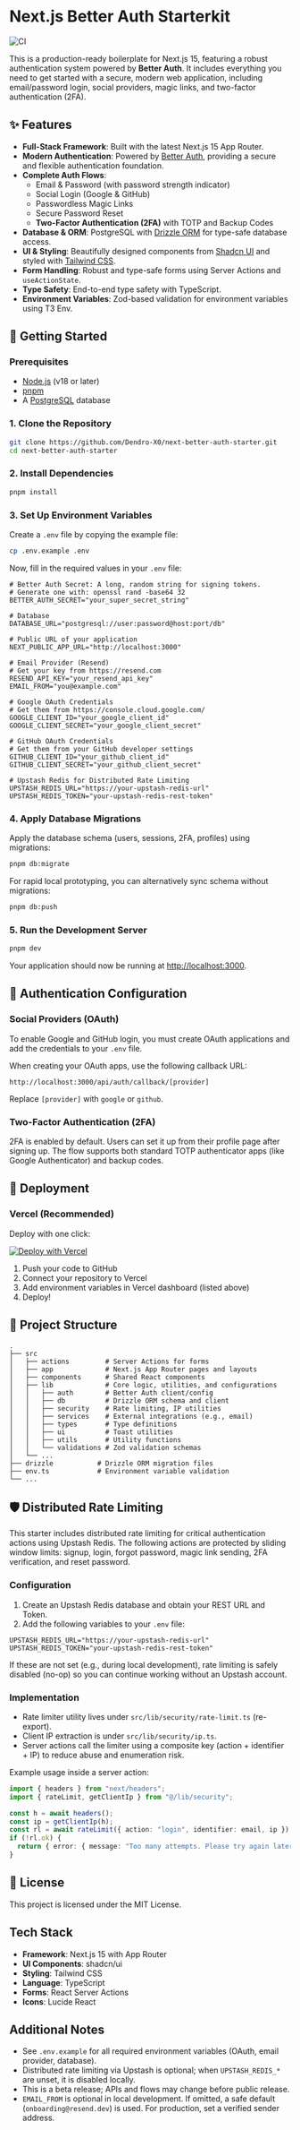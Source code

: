 # Next.js Better Auth Starterkit

![CI](https://github.com/Dendro-X0/next-better-auth-starter/actions/workflows/ci.yml/badge.svg)

This is a production-ready boilerplate for Next.js 15, featuring a robust authentication system powered by **Better Auth**. It includes everything you need to get started with a secure, modern web application, including email/password login, social providers, magic links, and two-factor authentication (2FA).

## ✨ Features

- **Full-Stack Framework**: Built with the latest Next.js 15 App Router.
- **Modern Authentication**: Powered by [Better Auth](https://www.better-auth.com), providing a secure and flexible authentication foundation.
- **Complete Auth Flows**: 
  - Email & Password (with password strength indicator)
  - Social Login (Google & GitHub)
  - Passwordless Magic Links
  - Secure Password Reset
  - **Two-Factor Authentication (2FA)** with TOTP and Backup Codes
- **Database & ORM**: PostgreSQL with [Drizzle ORM](https://orm.drizzle.team) for type-safe database access.
- **UI & Styling**: Beautifully designed components from [Shadcn UI](https://ui.shadcn.com/) and styled with [Tailwind CSS](https://tailwindcss.com/).
- **Form Handling**: Robust and type-safe forms using Server Actions and `useActionState`.
- **Type Safety**: End-to-end type safety with TypeScript.
- **Environment Variables**: Zod-based validation for environment variables using T3 Env.

## 🚀 Getting Started

### Prerequisites

- [Node.js](https://nodejs.org/en/) (v18 or later)
- [pnpm](https://pnpm.io/)
- A [PostgreSQL](https://www.postgresql.org/) database

### 1. Clone the Repository

```bash
git clone https://github.com/Dendro-X0/next-better-auth-starter.git
cd next-better-auth-starter
```

### 2. Install Dependencies

```bash
pnpm install
```

### 3. Set Up Environment Variables

Create a `.env` file by copying the example file:

```bash
cp .env.example .env
```

Now, fill in the required values in your `.env` file:

```env
# Better Auth Secret: A long, random string for signing tokens.
# Generate one with: openssl rand -base64 32
BETTER_AUTH_SECRET="your_super_secret_string"

# Database
DATABASE_URL="postgresql://user:password@host:port/db"

# Public URL of your application
NEXT_PUBLIC_APP_URL="http://localhost:3000"

# Email Provider (Resend)
# Get your key from https://resend.com
RESEND_API_KEY="your_resend_api_key"
EMAIL_FROM="you@example.com"

# Google OAuth Credentials
# Get them from https://console.cloud.google.com/
GOOGLE_CLIENT_ID="your_google_client_id"
GOOGLE_CLIENT_SECRET="your_google_client_secret"

# GitHub OAuth Credentials
# Get them from your GitHub developer settings
GITHUB_CLIENT_ID="your_github_client_id"
GITHUB_CLIENT_SECRET="your_github_client_secret"

# Upstash Redis for Distributed Rate Limiting
UPSTASH_REDIS_URL="https://your-upstash-redis-url"
UPSTASH_REDIS_TOKEN="your-upstash-redis-rest-token"
```

### 4. Apply Database Migrations

Apply the database schema (users, sessions, 2FA, profiles) using migrations:

```bash
pnpm db:migrate
```

For rapid local prototyping, you can alternatively sync schema without migrations:

```bash
pnpm db:push
```

### 5. Run the Development Server

```bash
pnpm dev
```

Your application should now be running at [http://localhost:3000](http://localhost:3000).

## 🔧 Authentication Configuration

### Social Providers (OAuth)

To enable Google and GitHub login, you must create OAuth applications and add the credentials to your `.env` file.

When creating your OAuth apps, use the following callback URL:

`http://localhost:3000/api/auth/callback/[provider]`

Replace `[provider]` with `google` or `github`.

### Two-Factor Authentication (2FA)

2FA is enabled by default. Users can set it up from their profile page after signing up. The flow supports both standard TOTP authenticator apps (like Google Authenticator) and backup codes.

## 🚀 Deployment

### Vercel (Recommended)

Deploy with one click:

[![Deploy with Vercel](https://vercel.com/button)](https://vercel.com/new/clone?repository-url=https://github.com/Dendro-X0/next-better-auth-starter&project-name=next-better-auth-starter&repository-name=next-better-auth-starter&env=BETTER_AUTH_SECRET,DATABASE_URL,NEXT_PUBLIC_APP_URL,RESEND_API_KEY,EMAIL_FROM,MAIL_PROVIDER,SMTP_HOST,SMTP_PORT,SMTP_SECURE,SMTP_USER,SMTP_PASS,GOOGLE_CLIENT_ID,GOOGLE_CLIENT_SECRET,GITHUB_CLIENT_ID,GITHUB_CLIENT_SECRET,UPSTASH_REDIS_URL,UPSTASH_REDIS_TOKEN)

1. Push your code to GitHub
2. Connect your repository to Vercel
3. Add environment variables in Vercel dashboard (listed above)
4. Deploy!

## 📂 Project Structure

```
.
├── src
│   ├── actions         # Server Actions for forms
│   ├── app             # Next.js App Router pages and layouts
│   ├── components      # Shared React components
│   ├── lib             # Core logic, utilities, and configurations
│   │   ├── auth        # Better Auth client/config
│   │   ├── db          # Drizzle ORM schema and client
│   │   ├── security    # Rate limiting, IP utilities
│   │   ├── services    # External integrations (e.g., email)
│   │   ├── types       # Type definitions
│   │   ├── ui          # Toast utilities
│   │   ├── utils       # Utility functions
│   │   └── validations # Zod validation schemas
│   └── ...
├── drizzle           # Drizzle ORM migration files
├── env.ts            # Environment variable validation
└── ...
```

## 🛡️ Distributed Rate Limiting

This starter includes distributed rate limiting for critical authentication actions using Upstash Redis. The following actions are protected by sliding window limits: signup, login, forgot password, magic link sending, 2FA verification, and reset password.

### Configuration

1) Create an Upstash Redis database and obtain your REST URL and Token.
2) Add the following variables to your `.env` file:

```env
UPSTASH_REDIS_URL="https://your-upstash-redis-url"
UPSTASH_REDIS_TOKEN="your-upstash-redis-rest-token"
```

If these are not set (e.g., during local development), rate limiting is safely disabled (no-op) so you can continue working without an Upstash account.

### Implementation

- Rate limiter utility lives under `src/lib/security/rate-limit.ts` (re-export).
- Client IP extraction is under `src/lib/security/ip.ts`.
- Server actions call the limiter using a composite key (action + identifier + IP) to reduce abuse and enumeration risk.

Example usage inside a server action:

```ts
import { headers } from "next/headers";
import { rateLimit, getClientIp } from "@/lib/security";

const h = await headers();
const ip = getClientIp(h);
const rl = await rateLimit({ action: "login", identifier: email, ip });
if (!rl.ok) {
  return { error: { message: "Too many attempts. Please try again later." } };
}
```

## 📄 License

This project is licensed under the MIT License.

## Tech Stack

- **Framework**: Next.js 15 with App Router
- **UI Components**: shadcn/ui
- **Styling**: Tailwind CSS
- **Language**: TypeScript
- **Forms**: React Server Actions
- **Icons**: Lucide React

## Additional Notes

- See `.env.example` for all required environment variables (OAuth, email provider, database).
- Distributed rate limiting via Upstash is optional; when `UPSTASH_REDIS_*` are unset, it is disabled locally.
- This is a beta release; APIs and flows may change before public release.
 - `EMAIL_FROM` is optional in local development. If omitted, a safe default (`onboarding@resend.dev`) is used. For production, set a verified sender address.
